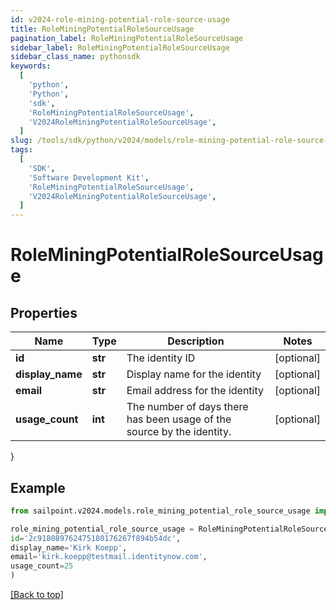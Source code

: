 ```yaml
---
id: v2024-role-mining-potential-role-source-usage
title: RoleMiningPotentialRoleSourceUsage
pagination_label: RoleMiningPotentialRoleSourceUsage
sidebar_label: RoleMiningPotentialRoleSourceUsage
sidebar_class_name: pythonsdk
keywords:
  [
    'python',
    'Python',
    'sdk',
    'RoleMiningPotentialRoleSourceUsage',
    'V2024RoleMiningPotentialRoleSourceUsage',
  ]
slug: /tools/sdk/python/v2024/models/role-mining-potential-role-source-usage
tags:
  [
    'SDK',
    'Software Development Kit',
    'RoleMiningPotentialRoleSourceUsage',
    'V2024RoleMiningPotentialRoleSourceUsage',
  ]
---
```


# RoleMiningPotentialRoleSourceUsage

## Properties

| Name | Type | Description | Notes |
| --- | --- | --- | --- |
| **id** | **str** | The identity ID | [optional] |
| **display_name** | **str** | Display name for the identity | [optional] |
| **email** | **str** | Email address for the identity | [optional] |
| **usage_count** | **int** | The number of days there has been usage of the source by the identity. | [optional] |

}

## Example

```python
from sailpoint.v2024.models.role_mining_potential_role_source_usage import RoleMiningPotentialRoleSourceUsage

role_mining_potential_role_source_usage = RoleMiningPotentialRoleSourceUsage(
id='2c918089762475180176267f894b54dc',
display_name='Kirk Koepp',
email='kirk.koepp@testmail.identitynow.com',
usage_count=25
)

```

[[Back to top]](#)
